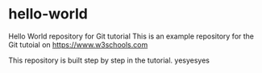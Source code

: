 # hello-world
Hello World repository for Git tutorial
This is an example repository for the Git tutoial on https://www.w3schools.com

This repository is built step by step in the tutorial.
yesyesyes
